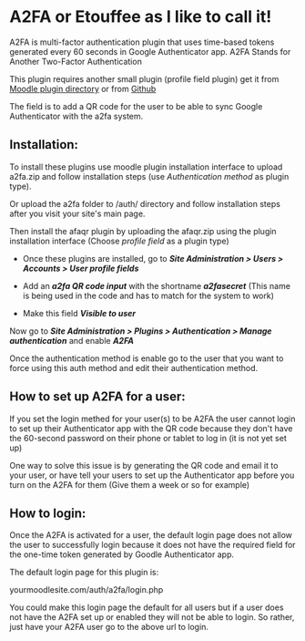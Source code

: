 A2FA or Etouffee as I like to call it!
======================================
A2FA is multi-factor authentication plugin that uses time-based tokens generated every 60 seconds in Google Authenticator app.
A2FA Stands for Another Two-Factor Authentication

This plugin requires another small plugin (profile field plugin) get it from [Moodle plugin directory](https://moodle.org/plugins/profilefield_afaqr) or from [Github](https://moodle.org/plugins/profilefield_afaqr)

The field is to add a QR code for the user to be able to sync Google Authenticator with the a2fa system.


## Installation:
To install these plugins use moodle plugin installation interface to upload a2fa.zip and follow installation steps (use *Authentication method* as plugin type).

Or upload the a2fa folder to /auth/ directory and follow installation steps after you visit your site's main page.

Then install the afaqr plugin by uploading the afaqr.zip using the plugin installation interface (Choose *profile field* as a plugin type)


* Once these plugins are installed, go to ***Site Administration > Users > Accounts > User profile fields*** 

* Add an ***a2fa QR code input*** with the shortname ***a2fasecret*** (This name is being used in the code and has to match for the system to work)

* Make this field ***Visible to user***

Now go to ***Site Administration > Plugins > Authentication > Manage authentication*** and enable ***A2FA***

Once the authentication method is enable go to the user that you want to force using this auth method and edit their authentication method.



## How to set up A2FA for a user:
If you set the login methed for your user(s) to be A2FA the user cannot login to set up their Authenticator app with the QR code because they don't have the 60-second password on their phone or tablet to log in (it is not yet set up)

One way to solve this issue is by generating the QR code and email it to your user, or have tell your users to set up the Authenticator app before you turn on the A2FA for them (Give them a week or so for example)

## How to login:
Once the A2FA is activated for a user, the default login page does not allow the user to successfully login because it does not have the required field for the one-time token generated by Goodle Authenticator app.

The default login page for this plugin is:

yourmoodlesite.com/auth/a2fa/login.php


You could make this login page the default for all users but if a user does not have the A2FA set up or enabled they will not be able to login. So rather, just have your A2FA user go to the above url to login.
